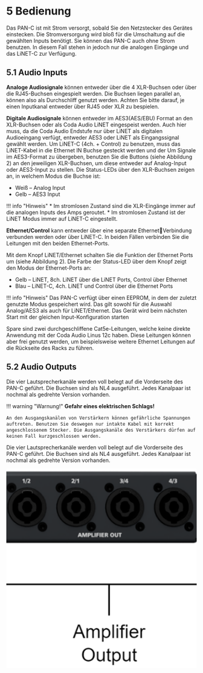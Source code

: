 # 5 Bedienung
Das PAN-C ist mit Strom versorgt, sobald Sie den Netzstecker des Gerätes einstecken. Die Stromversorgung wird bloß für die Umschaltung auf die gewählten Inputs benötigt. Sie können das PAN-C auch ohne Strom benutzen. In diesem Fall stehen in jedoch nur die analogen Eingänge und das LiNET-C zur Verfügung.

## 5.1 Audio Inputs
**Analoge Audiosignale** können entweder über die 4 XLR-Buchsen oder über die RJ45-Buchsen eingespielt werden. Die Buchsen liegen parallel an, können also als Durchschliff genutzt werden. Achten Sie bitte darauf, je einen Inputkanal entweder über RJ45 oder XLR zu bespielen. 

**Digitale Audiosignale** können entweder im AES3(AES/EBU) Format an den XLR-Buchsen oder als Coda Audio LiNET eingespeist werden. Auch hier muss, da die Coda Audio Endstufe nur über LiNET als digitalen Audioeingang verfügt, entweder AES3 oder LiNET als Eingangssignal gewählt werden. Um LiNET-C (4ch. + Control) zu benutzen, muss das LiNET-Kabel in die Ethernet IN Buchse gesteckt werden und der Um Signale im AES3-Format zu übergeben, benutzen Sie die Buttons (siehe Abbildung 2) an den jeweiligen XLR-Buchsen, um diese entweder auf Analog-Input oder AES3-Input zu stellen. Die Status-LEDs über den XLR-Buchsen zeigen an, in welchem Modus die Buchse ist:

- Weiß – Analog Input
- Gelb – AES3 Input

!!! info "Hinweis"
    * Im stromlosen Zustand sind die XLR-Eingänge immer auf die analogen Inputs des Amps geroutet.
    * Im stromlosen Zustand ist der LiNET Modus immer auf LiNET-C eingestellt.

**Ethernet/Control** kann entweder über eine separate EthernetVerbindung verbunden werden oder über LiNET-C. In beiden Fällen verbinden Sie die Leitungen mit den beiden Ethernet-Ports. 

Mit dem Knopf LiNET/Ethernet schalten Sie die Funktion der 
Ethernet Ports um (siehe Abbildung 2). Die Farbe der Status-LED 
über dem Knopf zeigt den Modus der Ethernet-Ports an:
* Gelb – LiNET, 8ch. LiNET über die LiNET Ports, Control über Ethernet
* Blau – LiNET-C, 4ch. LiNET und Control über die Ethernet Ports

!!! info "Hinweis"
    Das PAN-C verfügt über einen EEPROM, in dem der zuletzt genutzte Modus gespeichert wird. Das gilt sowohl für die Auswahl Analog/AES3 als auch für LiNET/Ethernet. Das Gerät wird beim nächsten Start mit der gleichen Input-Konfiguration starten

Spare sind zwei durchgeschliffene Cat5e-Leitungen, welche keine direkte Anwendung mit der Coda Audio Linus 12c haben. Diese Leitungen können aber frei genutzt werden, um beispielsweise weitere Ethernet Leitungen auf die Rückseite des Racks zu führen.


## 5.2 Audio Outputs
Die vier Lautsprecherkanäle werden voll belegt auf die Vorderseite des PAN-C geführt. Die Buchsen sind als NL4 ausgeführt. Jedes Kanalpaar ist nochmal als gedrehte Version vorhanden.

!!! warning "Warnung!"
    **Gefahr eines elektrischen Schlags!**

    An den Ausgangskanälen von Verstärkern können gefährliche Spannungen auftreten. Benutzen Sie deswegen nur intakte Kabel mit korrekt angeschlossenem Stecker. Die Ausgangskanäle des Verstärkers dürfen auf keinen Fall kurzgeschlossen werden.

Die vier Lautsprecherkanäle werden voll belegt auf die Vorderseite des PAN-C geführt. Die Buchsen sind als NL4 ausgeführt. Jedes Kanalpaar ist nochmal als gedrehte Version vorhanden.

![Amplifier Outputs](../assets/amp_out_front.png "Ausgänge Speaker Signal an der Frontseite")